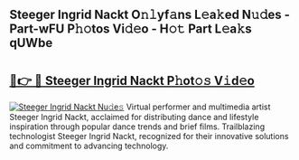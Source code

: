 ## Steeger Ingrid Nackt O𝚗𝚕yf𝚊ns L𝚎a𝚔ed N𝚞𝚍es - Part-wFU P𝚑𝚘tos Vi𝚍𝚎o - H𝚘𝚝 Part L𝚎a𝚔s qUWbe

# <h2><a href="http://kfb7hqc.oniu.top/?m=Steeger+Ingrid+Nackt">🔗👉 🔴 Steeger Ingrid Nackt P𝚑ot𝚘𝚜 V𝚒d𝚎o</a></h2>

[![Steeger Ingrid Nackt Nu𝚍e𝚜](https://i.imgur.com/0qMVB7G.gif)](http://kfb7hqc.oniu.top/?m=Steeger+Ingrid+Nackt)
Virtual performer and multimedia artist Steeger Ingrid Nackt, acclaimed for distributing dance and lifestyle inspiration through popular dance trends and brief films. Trailblazing technologist Steeger Ingrid Nackt, recognized for their innovative solutions and commitment to advancing technology.  
